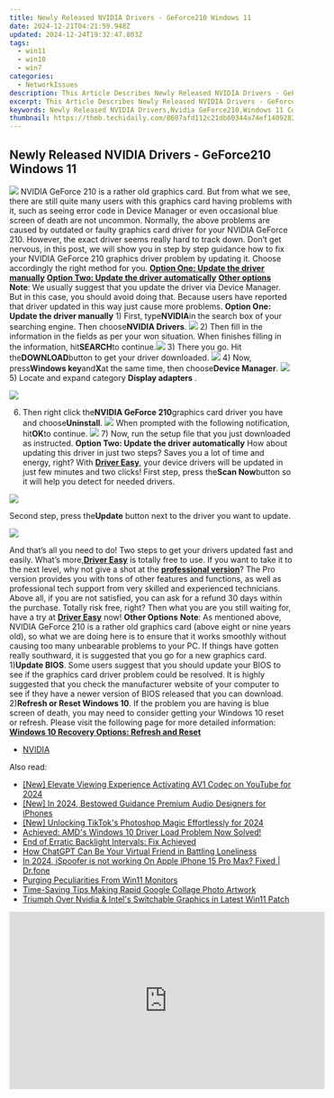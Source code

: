 ```yaml
---
title: Newly Released NVIDIA Drivers - GeForce210 Windows 11
date: 2024-12-21T04:21:59.948Z
updated: 2024-12-24T19:32:47.803Z
tags:
  - win11
  - win10
  - win7
categories:
  - NetworkIssues
description: This Article Describes Newly Released NVIDIA Drivers - GeForce210 Windows 11
excerpt: This Article Describes Newly Released NVIDIA Drivers - GeForce210 Windows 11
keywords: Newly Released NVIDIA Drivers,Nvidia GeForce210,Windows 11 Compatibility,GeForce RTX 210 Updates,Drivers for Gaming PCs,Latest Graphics Card Drivers,Optimized Performance in Windows 11
thumbnail: https://thmb.techidaily.com/8607afd112c21db80344a74ef1409282fa825e22bfc978ed73479483276176d5.jpg
---
```


## Newly Released NVIDIA Drivers - GeForce210 Windows 11

![](https://images.drivereasy.com/wp-content/uploads/2017/01/img_58805a8f5c151.png) NVIDIA GeForce 210 is a rather old graphics card. But from what we see, there are still quite many users with this graphics card having problems with it, such as seeing error code in Device Manager or even occasional blue screen of death are not uncommon. Normally, the above problems are caused by outdated or faulty graphics card driver for your NVIDIA GeForce 210\. However, the exact driver seems really hard to track down. Don’t get nervous, in this post, we will show you in step by step guidance how to fix your NVIDIA GeForce 210 graphics driver problem by updating it. Choose accordingly the right method for you. [**Option One: Update the driver manually**](#1) [**Option Two: Update the driver automatically**](#2) [**Other options**](#3) **Note**: We usually suggest that you update the driver via Device Manager. But in this case, you should avoid doing that. Because users have reported that driver updated in this way just cause more problems.   **Option One: Update the driver manually** 1) First, type**NVIDIA**in the search box of your searching engine. Then choose**NVIDIA Drivers**. ![](https://images.drivereasy.com/wp-content/uploads/2017/01/img_588064470ed8a.png) 2) Then fill in the information in the fields as per your won situation. When finishes filling in the information, hit**SEARCH**to continue.![](https://images.drivereasy.com/wp-content/uploads/2017/01/img_588064aea6fc3.png) 3) There you go. Hit the**DOWNLOAD**button to get your driver downloaded. ![](https://images.drivereasy.com/wp-content/uploads/2017/01/img_588064d8b7982.png) 4) Now, press**Windows key**and**X**at the same time, then choose**Device Manager**. ![](https://images.drivereasy.com/wp-content/uploads/2017/01/img_586b799d15ed0.png) 5)  Locate and expand category **Display adapters** .

![](https://images.drivereasy.com/wp-content/uploads/2017/01/img_5880674cc0d03.png)

6) Then right click the**NVIDIA GeForce 210**graphics card driver you have and choose**Uninstall**. ![](https://images.drivereasy.com/wp-content/uploads/2017/01/img_5880677fce3e1.png) When prompted with the following notification, hit**OK**to continue. ![](https://images.drivereasy.com/wp-content/uploads/2017/01/img_588067d0d7eb3.png) 7) Now, run the setup file that you just downloaded as instructed.   **Option Two: Update the driver automatically** How about updating this driver in just two steps? Saves you a lot of time and energy, right? With [**Driver Easy**](https://tools.techidaily.com/drivereasy/download/), your device drivers will be updated in just few minutes and two clicks! First step, press the**Scan Now**button so it will help you detect for needed drivers.

![](https://images.drivereasy.com/wp-content/uploads/2017/04/img_58e8a76451b83.png)

 Second step, press the**Update** button next to the driver you want to update.

![](https://images.drivereasy.com/wp-content/uploads/2017/04/img_58e8a75c9f05d.jpg)

And that’s all you need to do! Two steps to get your drivers updated fast and easily. What’s more,[**Driver Easy**](https://tools.techidaily.com/drivereasy/download/) is totally free to use. If you want to take it to the next level, why not give a shot at the [**professional version**](https://tools.techidaily.com/drivereasy/download/)? The Pro version provides you with tons of other features and functions, as well as professional tech support from very skilled and experienced technicians. Above all, if you are not satisfied, you can ask for a refund 30 days within the purchase. Totally risk free, right? Then what you are you still waiting for, have a try at [**Driver Easy**](https://tools.techidaily.com/drivereasy/download/) now!   **Other Options** **Note**: As mentioned above, NVIDIA GeForce 210 is a rather old graphics card (above eight or nine years old), so what we are doing here is to ensure that it works smoothly without causing too many unbearable problems to your PC. If things have gotten really southward, it is suggested that you go for a new graphics card. 1)**Update BIOS**. Some users suggest that you should update your BIOS to see if the graphics card driver problem could be resolved. It is highly suggested that you check the manufacturer website of your computer to see if they have a newer version of BIOS released that you can download. 2)**Refresh or Reset Windows 10**. If the problem you are having is blue screen of death, you may need to consider getting your Windows 10 reset or refresh. Please visit the following page for more detailed information: [**Windows 10 Recovery Options: Refresh and Reset**](https://tools.techidaily.com/drivereasy/download/)

* [NVIDIA](https://tools.techidaily.com/drivereasy/download/)

<ins class="adsbygoogle"
     style="display:block"
     data-ad-format="autorelaxed"
     data-ad-client="ca-pub-7571918770474297"
     data-ad-slot="1223367746"></ins>

<ins class="adsbygoogle"
     style="display:block"
     data-ad-client="ca-pub-7571918770474297"
     data-ad-slot="8358498916"
     data-ad-format="auto"
     data-full-width-responsive="true"></ins>

<span class="atpl-alsoreadstyle">Also read:</span>
<div><ul>
<li><a href="https://facebook-video-share.techidaily.com/new-elevate-viewing-experience-activating-av1-codec-on-youtube-for-2024/"><u>[New] Elevate Viewing Experience Activating AV1 Codec on YouTube for 2024</u></a></li>
<li><a href="https://fox-hovers.techidaily.com/new-in-2024-bestowed-guidance-premium-audio-designers-for-iphones/"><u>[New] In 2024, Bestowed Guidance Premium Audio Designers for iPhones</u></a></li>
<li><a href="https://tiktok-clips.techidaily.com/new-unlocking-tiktoks-photoshop-magic-effortlessly-for-2024/"><u>[New] Unlocking TikTok's Photoshop Magic Effortlessly for 2024</u></a></li>
<li><a href="https://network-issues.techidaily.com/achieved-amds-windows-10-driver-load-problem-now-solved/"><u>Achieved: AMD's Windows 10 Driver Load Problem Now Solved!</u></a></li>
<li><a href="https://network-issues.techidaily.com/end-of-erratic-backlight-intervals-fix-achieved/"><u>End of Erratic Backlight Intervals: Fix Achieved</u></a></li>
<li><a href="https://tech-hub.techidaily.com/how-chatgpt-can-be-your-virtual-friend-in-battling-loneliness/"><u>How ChatGPT Can Be Your Virtual Friend in Battling Loneliness</u></a></li>
<li><a href="https://phone-solutions.techidaily.com/in-2024-ispoofer-is-not-working-on-apple-iphone-15-pro-max-fixed-drfone-by-drfone-virtual-ios/"><u>In 2024, iSpoofer is not working On Apple iPhone 15 Pro Max? Fixed | Dr.fone</u></a></li>
<li><a href="https://network-issues.techidaily.com/purging-peculiarities-from-win11-monitors/"><u>Purging Peculiarities From Win11 Monitors</u></a></li>
<li><a href="https://fox-hovers.techidaily.com/time-saving-tips-making-rapid-google-collage-photo-artwork/"><u>Time-Saving Tips Making Rapid Google Collage Photo Artwork</u></a></li>
<li><a href="https://network-issues.techidaily.com/triumph-over-nvidia-and-intels-switchable-graphics-in-latest-win11-patch/"><u>Triumph Over Nvidia & Intel's Switchable Graphics in Latest Win11 Patch</u></a></li>
</ul></div>

<!-- affiliate ads begin -->
<iframe width="560" height="315" src="https://www.youtube.com/embed/Jng92DT1n_Y?si=EdMRoNAFi0Q6mP7G" title="YouTube video player" frameborder="0" allow="accelerometer; autoplay; clipboard-write; encrypted-media; gyroscope; picture-in-picture; web-share" referrerpolicy="strict-origin-when-cross-origin" allowfullscreen></iframe>
<!-- affiliate ads end -->

